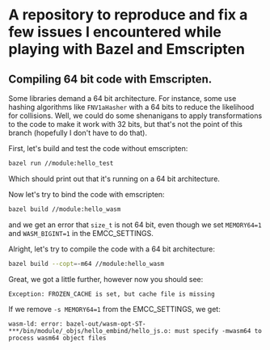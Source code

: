 # A repository to reproduce and fix a few issues I encountered while playing with Bazel and Emscripten

## Compiling 64 bit code with Emscripten.
Some libraries demand a 64 bit architecture. For instance, some use hashing algorithms like `FNV1aHasher` with a 64 bits to reduce the likelihood for collisions. Well, we could do some shenanigans to apply transformations to the code to make it work with 32 bits, but that's not the point of this branch (hopefully I don't have to do that).

First, let's build and test the code without emscripten:
```bash
bazel run //module:hello_test
```
Which should print out that it's running on a 64 bit architecture.

Now let's try to bind the code with emscripten:
```bash
bazel build //module:hello_wasm
```
and we get an error that `size_t` is not 64 bit, even though we set `MEMORY64=1` and `WASM_BIGINT=1` in the EMCC_SETTINGS.

Alright, let's try to compile the code with a 64 bit architecture:
```bash
bazel build --copt=-m64 //module:hello_wasm
```

Great, we got a little further, however now you should see:

`Exception: FROZEN_CACHE is set, but cache file is missing`

If we remove `-s MEMORY64=1` from the EMCC_SETTINGS, we get:

`wasm-ld: error: bazel-out/wasm-opt-ST-***/bin/module/_objs/hello_embind/hello_js.o: must specify -mwasm64 to process wasm64 object files`


